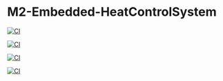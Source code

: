 # M2-Embedded-HeatControlSystem

[![CI](https://github.com/Valagurunathan-N/M2-Embedded-HeatControlSystem/actions/workflows/c-cpp.yml/badge.svg)](https://github.com/Valagurunathan-N/M2-Embedded-HeatControlSystem/actions/workflows/c-cpp.yml)


[![CI](https://github.com/Valagurunathan-N/M2-Embedded-HeatControlSystem/actions/workflows/codequality.yml/badge.svg)](https://github.com/Valagurunathan-N/M2-Embedded-HeatControlSystem/actions/workflows/codequality.yml)


[![CI](https://github.com/Valagurunathan-N/M2-Embedded-HeatControlSystem/actions/workflows/compile.yml/badge.svg)](https://github.com/Valagurunathan-N/M2-Embedded-HeatControlSystem/actions/workflows/compile.yml)


[![CI](https://github.com/Valagurunathan-N/M2-Embedded-HeatControlSystem/actions/workflows/main.yml/badge.svg)](https://github.com/Valagurunathan-N/M2-Embedded-HeatControlSystem/actions/workflows/main.yml)
